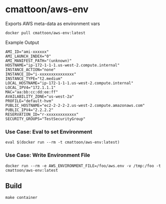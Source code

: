 cmattoon/aws-env
================

Exports AWS meta-data as environment vars

    docker pull cmattoon/aws-env:latest


Example Output
```
AMI_ID="ami-xxxxxx"
AMI_LAUNCH_INDEX="0"
AMI_MANIFEST_PATH="(unknown)"
HOSTNAME="ip-172-1-1-1.us-west-2.compute.internal"
INSTANCE_ACTION="none"
INSTANCE_ID="i-xxxxxxxxxxxxxxx"
INSTANCE_TYPE="t2.medium"
LOCAL_HOSTNAME="ip-172-1-1-1.us-west-2.compute.internal"
LOCAL_IPV4="172.1.1.1"
MAC="aa:bb:cc:dd:ee:ff"
AVAILABILITY_ZONE="us-west-2a"
PROFILE="default-hvm"
PUBLIC_HOSTNAME="ec2-2-2-2-2.us-west-2.compute.amazonaws.com"
PUBLIC_IPV4="2.2.2.2"
RESERVATION_ID="r-xxxxxxxxxxxxx"
SECURITY_GROUPS="TestSecurityGroup"
```


### Use Case: Eval to set Environment

    eval $(docker run --rm -t cmattoon/aws-env:latest)


### Use Case: Write Environment File

    docker run --rm -e AWS_ENVIRONMENT_FILE=/foo/aws.env -v /tmp:/foo -t cmattoon/aws-env:latest


## Build

    make container

